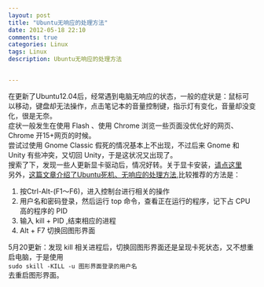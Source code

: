 ```yaml
---
layout: post
title: "Ubuntu无响应的处理方法"
date: 2012-05-18 22:10
comments: true
categories: Linux
tags: Linux
description: Ubuntu无响应的处理方法


---
```

在更新了Ubuntu12.04后，经常遇到电脑无响应的状态，一般的症状是：鼠标可以移动，键盘却无法操作，点击笔记本的音量控制键，指示灯有变化，音量却没变化，很是无奈。  
症状一般发生在使用 Flash 、使用 Chrome 浏览一些页面没优化好的网页、Chrome 开15+网页的时候。  
尝试过使用 Gnome Classic 假死的情况基本上不出现，不过后来 Gnome 和 Unity 有些冲突，又切回 Unity，于是这状况又出现了。  
搜索了下，发现一些人更新显卡驱动后，情况好转。关于显卡安装，[请点这里](http://forum.ubuntu.org.cn/viewtopic.php?t=140531)  
另外，[这篇文章介绍了Ubuntu死机、无响应的处理方法](http://fgqiblog.appspot.com/?p=43001),比较推荐的方法是：

1. 按Ctrl-Alt-(F1～F6)，进入控制台进行相关的操作
2. 用户名和密码登录，然后运行 top 命令，查看正在运行的程序，记下占 CPU 高的程序的 PID 
3. 输入 kill + PID ,结束相应的进程
4.  Alt + F7 切换回图形界面

5月20更新：发现 kill 相关进程后，切换回图形界面还是呈现卡死状态，又不想重启电脑，于是使用  
`sudo skill -KILL -u 图形界面登录的用户名`  
去重启图形界面。


